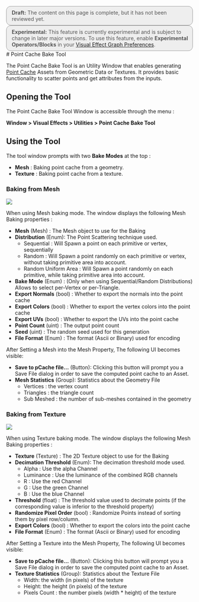 <div style="border: solid 1px #999; border-radius:12px; background-color:#EEE; padding: 8px; padding-left:14px; color: #555; font-size:14px;"><b>Draft:</b> The content on this page is complete, but it has not been reviewed yet.</div>


<div style="border: solid 1px #999; border-radius:12px; background-color:#EEE; padding: 8px; padding-left:14px; color: #555; font-size:14px;"><b>Experimental:</b> This feature is currently experimental and is subject to change in later major versions. To use this feature, enable <b>Experimental Operators/Blocks</b> in your <a href="VisualEffectPreferences.html">Visual Effect Graph Preferences</a>.</div>
# Point Cache Bake Tool

The Point Cache Bake Tool is an Utility Window that enables generating [Point Cache](PointCaches.md) Assets from Geometric Data or Textures. It provides basic functionality to scatter points and get attributes from the inputs.

## Opening the Tool

The Point Cache Bake Tool Window is accessible through the menu :

**Window > Visual Effects > Utilities > Point Cache Bake Tool**

## Using the Tool

The tool window prompts with two **Bake Modes** at the top :

* **Mesh** : Baking point cache from a geometry.
* **Texture** : Baking point cache from a texture.

### Baking from Mesh

![](Images/PCacheToolMesh.png)

When using Mesh baking mode. The window displays the following Mesh Baking properties :

* **Mesh** (Mesh) : The Mesh object to use for the Baking
* **Distribution** (Enum): The Point Scattering technique used.
  * Sequential : Will Spawn a point on each primitive or vertex, sequentially
  * Random : Will Spawn a point randomly on each primitive or vertex, without taking primitive area into account.
  * Random Uniform Area : Will Spawn a point randomly on each primitive, while taking primitive area into account.
* **Bake Mode** (Enum) : (Only when using Sequential/Random Distributions) Allows to select per-Vertex or per-Triangle.
* **Export Normals** (bool) : Whether to export the normals into the point cache
* **Export Colors** (bool) : Whether to export the vertex colors into the point cache
* **Export UVs** (bool) : Whether to export the UVs into the point cache
* **Point Count** (uint) : The output point count
* **Seed** (uint) : The random seed used for this generation
* **File Format** (Enum) : The format (Ascii or Binary) used for encoding

After Setting a Mesh into the Mesh Property, The following UI becomes visible:

* **Save to pCache file...** (Button): Clicking this button will prompt you a Save File dialog in order to save the computed point cache to an Asset.
* **Mesh Statistics** (Group): Statistics about the Geometry File
  * Vertices : the vertex count
  * Triangles : the triangle count
  * Sub Meshed : the number of sub-meshes contained in the geometry

### Baking from Texture

![](Images/PCacheToolTexture.png)



When using Texture baking mode. The window displays the following Mesh Baking properties :

- **Texture** (Texture) : The 2D Texture object to use for the Baking
- **Decimation Threshold** (Enum): The decimation threshold mode used.
  - Alpha : Use the alpha Channel
  - Luminance : Use the luminance of the combined RGB channels
  - R : Use the red Channel
  - G : Use the green Channel
  - B : Use the blue Channel
- **Threshold** (float) : The threshold value used to decimate points (if the corresponding value is inferior to the threshold property)
- **Randomize Pixel Order** (bool) : Randomize Points instead of sorting them by pixel row/column.
- **Export Colors** (bool) : Whether to export the colors into the point cache
- **File Format** (Enum) : The format (Ascii or Binary) used for encoding

After Setting a Texture into the Mesh Property, The following UI becomes visible:

- **Save to pCache file...** (Button): Clicking this button will prompt you a Save File dialog in order to save the computed point cache to an Asset.
- **Texture Statistics** (Group): Statistics about the Texture File
  - Width: the width (in pixels) of the texture
  - Height: the height (in pixels) of the texture
  - Pixels Count : the number pixels (width * height) of the texture
